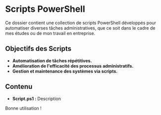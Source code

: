 # Scripts PowerShell

Ce dossier contient une collection de scripts PowerShell développés pour automatiser diverses tâches administratives, que ce soit dans le cadre de mes études ou de mon travail en entreprise.

## Objectifs des Scripts
- **Automatisation de tâches répétitives.**
- **Amélioration de l'efficacité des processus administratifs.**
- **Gestion et maintenance des systèmes via scripts.**

## Contenu
- **Script.ps1 :** Description

Bonne utilisation !
